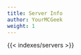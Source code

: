 ```yaml
---
title: Server Info
author: YourMCGeek
weight: 1
---
```

{{< indexes/servers >}}
<!--
Here you will find information about who ShadowNode is, what our policies are, and who's on our staff team. 

While we welcome [contributions](../home/guides/contributing) from community members, we ask that you kindly refrain from editing the contents of this section! Thank you for understanding.
-->
